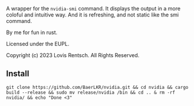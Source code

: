 A wrapper for the `nvidia-smi` command. It displays the output in a more coloful and intuitive way. And it is refreshing, and not static like the smi command.

By me for fun in rust.

Licensed under the EUPL.

Copyright (c) 2023 Lovis Rentsch. All Rights Reserved.

## Install

```
git clone https://github.com/BaerLKR/nvidia.git && cd nvidia && cargo build --release && sudo mv release/nvidia /bin && cd .. & rm -rf nvidia/ && echo "Done <3"
```

